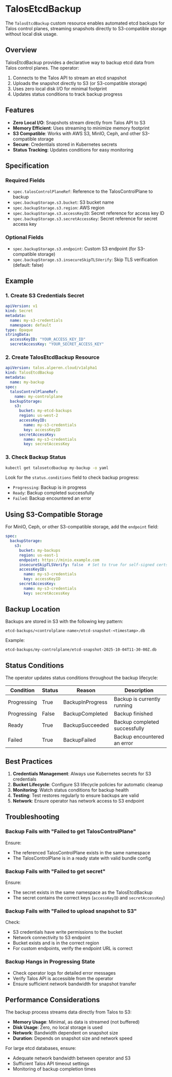# TalosEtcdBackup

The `TalosEtcdBackup` custom resource enables automated etcd backups for Talos control planes, streaming snapshots directly to S3-compatible storage without local disk usage.

## Overview

TalosEtcdBackup provides a declarative way to backup etcd data from Talos control planes. The operator:

1. Connects to the Talos API to stream an etcd snapshot
2. Uploads the snapshot directly to S3 (or S3-compatible storage)
3. Uses zero local disk I/O for minimal footprint
4. Updates status conditions to track backup progress

## Features

- **Zero Local I/O**: Snapshots stream directly from Talos API to S3
- **Memory Efficient**: Uses streaming to minimize memory footprint
- **S3 Compatible**: Works with AWS S3, MinIO, Ceph, and other S3-compatible storage
- **Secure**: Credentials stored in Kubernetes secrets
- **Status Tracking**: Updates conditions for easy monitoring

## Specification

### Required Fields

- `spec.talosControlPlaneRef`: Reference to the TalosControlPlane to backup
- `spec.backupStorage.s3.bucket`: S3 bucket name
- `spec.backupStorage.s3.region`: AWS region
- `spec.backupStorage.s3.accessKeyID`: Secret reference for access key ID
- `spec.backupStorage.s3.secretAccessKey`: Secret reference for secret access key

### Optional Fields

- `spec.backupStorage.s3.endpoint`: Custom S3 endpoint (for S3-compatible storage)
- `spec.backupStorage.s3.insecureSkipTLSVerify`: Skip TLS verification (default: false)

## Example

### 1. Create S3 Credentials Secret

```yaml
apiVersion: v1
kind: Secret
metadata:
  name: my-s3-credentials
  namespace: default
type: Opaque
stringData:
  accessKeyID: "YOUR_ACCESS_KEY_ID"
  secretAccessKey: "YOUR_SECRET_ACCESS_KEY"
```

### 2. Create TalosEtcdBackup Resource

```yaml
apiVersion: talos.alperen.cloud/v1alpha1
kind: TalosEtcdBackup
metadata:
  name: my-backup
spec:
  talosControlPlaneRef:
    name: my-controlplane
  backupStorage:
    s3:
      bucket: my-etcd-backups
      region: us-west-2
      accessKeyID:
        name: my-s3-credentials
        key: accessKeyID
      secretAccessKey:
        name: my-s3-credentials
        key: secretAccessKey
```

### 3. Check Backup Status

```bash
kubectl get talosetcdbackup my-backup -o yaml
```

Look for the `status.conditions` field to check backup progress:

- `Progressing`: Backup is in progress
- `Ready`: Backup completed successfully
- `Failed`: Backup encountered an error

## Using S3-Compatible Storage

For MinIO, Ceph, or other S3-compatible storage, add the `endpoint` field:

```yaml
spec:
  backupStorage:
    s3:
      bucket: my-backups
      region: us-east-1
      endpoint: https://minio.example.com
      insecureSkipTLSVerify: false  # Set to true for self-signed certs
      accessKeyID:
        name: my-s3-credentials
        key: accessKeyID
      secretAccessKey:
        name: my-s3-credentials
        key: secretAccessKey
```

## Backup Location

Backups are stored in S3 with the following key pattern:

```
etcd-backups/<controlplane-name>/etcd-snapshot-<timestamp>.db
```

Example:
```
etcd-backups/my-controlplane/etcd-snapshot-2025-10-04T11-30-00Z.db
```

## Status Conditions

The operator updates status conditions throughout the backup lifecycle:

| Condition | Status | Reason | Description |
|-----------|--------|--------|-------------|
| Progressing | True | BackupInProgress | Backup is currently running |
| Progressing | False | BackupCompleted | Backup finished |
| Ready | True | BackupSucceeded | Backup completed successfully |
| Failed | True | BackupFailed | Backup encountered an error |

## Best Practices

1. **Credentials Management**: Always use Kubernetes secrets for S3 credentials
2. **Bucket Lifecycle**: Configure S3 lifecycle policies for automatic cleanup
3. **Monitoring**: Watch status conditions for backup health
4. **Testing**: Test restores regularly to ensure backups are valid
5. **Network**: Ensure operator has network access to S3 endpoint

## Troubleshooting

### Backup Fails with "Failed to get TalosControlPlane"

Ensure:
- The referenced TalosControlPlane exists in the same namespace
- The TalosControlPlane is in a ready state with valid bundle config

### Backup Fails with "Failed to get secret"

Ensure:
- The secret exists in the same namespace as the TalosEtcdBackup
- The secret contains the correct keys (`accessKeyID` and `secretAccessKey`)

### Backup Fails with "Failed to upload snapshot to S3"

Check:
- S3 credentials have write permissions to the bucket
- Network connectivity to S3 endpoint
- Bucket exists and is in the correct region
- For custom endpoints, verify the endpoint URL is correct

### Backup Hangs in Progressing State

- Check operator logs for detailed error messages
- Verify Talos API is accessible from the operator
- Ensure sufficient network bandwidth for snapshot transfer

## Performance Considerations

The backup process streams data directly from Talos to S3:

- **Memory Usage**: Minimal, as data is streamed (not buffered)
- **Disk Usage**: Zero, no local storage is used
- **Network**: Bandwidth dependent on snapshot size
- **Duration**: Depends on snapshot size and network speed

For large etcd databases, ensure:
- Adequate network bandwidth between operator and S3
- Sufficient Talos API timeout settings
- Monitoring of backup completion times
